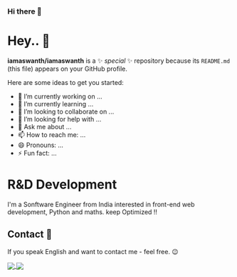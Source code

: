 ### Hi there 👋

# Hey.. 👋
**iamaswanth/iamaswanth** is a ✨ _special_ ✨ repository because its `README.md` (this file) appears on your GitHub profile.

Here are some ideas to get you started:

- 🔭 I’m currently working on ...
- 🌱 I’m currently learning ...
- 👯 I’m looking to collaborate on ...
- 🤔 I’m looking for help with ...
- 💬 Ask me about ...
- 📫 How to reach me: ...
- 😄 Pronouns: ...
- ⚡ Fun fact: ...

# R&D Development



I'm a Sonftware Engineer from India interested in front-end web development, Python and maths. keep Optimized !!

## Contact 💬

If you speak English and want to contact me - feel free. 😉

       
<a href="https://github.com/cy-research">
  <img align="center" src="https://github-readme-stats.vercel.app/api?username=iamaswanth&count_private=true&show_icons=true&theme=dark" />
</a>
<a href="https://github.com/cy-research">
  <img align="center" src="https://github-readme-stats.vercel.app/api/top-langs/?username=iamaswanth&theme=dark&hide=jupyter%20notebook" />
</a>
